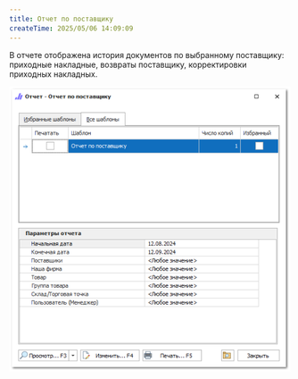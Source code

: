 ```yaml
---
title: Отчет по поставщику
createTime: 2025/05/06 14:09:09
---
```

В отчете отображена история документов по выбранному поставщику: приходные накладные, возвраты поставщику, корректировки приходных накладных.

![](../../../assets/specification/image111.png)



